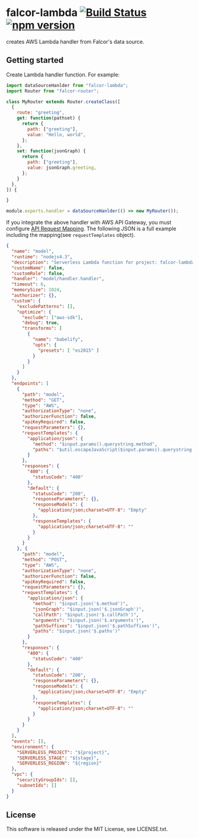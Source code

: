 # falcor-lambda [![Build Status](https://travis-ci.org/Quramy/falcor-lambda.svg?branch=master)](https://travis-ci.org/Quramy/falcor-lambda) [![npm version](https://badge.fury.io/js/falcor-lambda.svg)](https://badge.fury.io/js/falcor-lambda)

creates AWS Lambda handler from Falcor's data source.

## Getting started 

Create Lambda handler function. For example:

```handler.js
import dataSourceHanlder from "falcor-lambda";
import Router from "falcor-router";

class MyRouter extends Router.createClass([
  {
    route: "greeting",
    get: function(pathset) {
      return {
        path: ["greeting"],
        value: "Hello, world",
      };
    },
    set: function(jsonGraph) {
      return {
        path: ["greeting"],
        value: jsonGraph.greeting,
      };
    }
  },
]) {

}

module.exports.handler = dataSourceHanlder(() => new MyRouter());
```

If you integrate the above handler with AWS API Gateway, you must configure [API Request Mapping](https://docs.aws.amazon.com/apigateway/latest/developerguide/api-gateway-mapping-template-reference.html). The following JSON is a full example including the mapping(see `requestTemplates` object).

```json
{
  "name": "model",
  "runtime": "nodejs4.3",
  "description": "Serverless Lambda function for project: falcor-lambda-example",
  "customName": false,
  "customRole": false,
  "handler": "model/handler.handler",
  "timeout": 6,
  "memorySize": 1024,
  "authorizer": {},
  "custom": {
    "excludePatterns": [],
    "optimize": {
      "exclude": ["aws-sdk"],
      "debug": true,
      "transforms": [
        {
          "name": "babelify",
          "opts": {
            "presets": [ "es2015" ]
          }
        }
      ]
    }
  },
  "endpoints": [
    {
      "path": "model",
      "method": "GET",
      "type": "AWS",
      "authorizationType": "none",
      "authorizerFunction": false,
      "apiKeyRequired": false,
      "requestParameters": {},
      "requestTemplates": {
        "application/json": {
          "method": "$input.params().querystring.method",
          "paths": "$util.escapeJavaScript($input.params().querystring.paths)"
        }
      },
      "responses": {
        "400": {
          "statusCode": "400"
        },
        "default": {
          "statusCode": "200",
          "responseParameters": {},
          "responseModels": {
            "application/json;charset=UTF-8": "Empty"
          },
          "responseTemplates": {
            "application/json;charset=UTF-8": ""
          }
        }
      }
    }, {
      "path": "model",
      "method": "POST",
      "type": "AWS",
      "authorizationType": "none",
      "authorizerFunction": false,
      "apiKeyRequired": false,
      "requestParameters": {},
      "requestTemplates": {
        "application/json": {
          "method": "$input.json('$.method')",
          "jsonGraph": "$input.json('$.jsonGraph')",
          "callPath": "$input.json('$.callPath')",
          "arguments": "$input.json('$.arguments')",
          "pathSuffixes": "$input.json('$.pathSuffixes')",
          "paths": "$input.json('$.paths')"
        }
      },
      "responses": {
        "400": {
          "statusCode": "400"
        },
        "default": {
          "statusCode": "200",
          "responseParameters": {},
          "responseModels": {
            "application/json;charset=UTF-8": "Empty"
          },
          "responseTemplates": {
            "application/json;charset=UTF-8": ""
          }
        }
      }
    }
  ],
  "events": [],
  "environment": {
    "SERVERLESS_PROJECT": "${project}",
    "SERVERLESS_STAGE": "${stage}",
    "SERVERLESS_REGION": "${region}"
  },
  "vpc": {
    "securityGroupIds": [],
    "subnetIds": []
  }
}
```

## License
This software is released under the MIT License, see LICENSE.txt.

